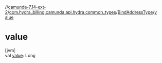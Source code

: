 //[camunda-7.14-ext-2](../../../index.md)/[com.hydra_billing.camunda.api.hydra.common_types](../index.md)/[BindAddressType](index.md)/[value](value.md)

# value

[jvm]\
val [value](value.md): Long
